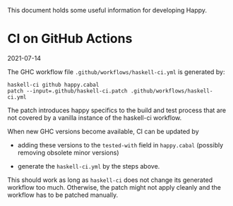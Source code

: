 This document holds some useful information for developing Happy.

CI on GitHub Actions
====================

2021-07-14

The GHC workflow file `.github/workflows/haskell-ci.yml` is generated by:

    haskell-ci github happy.cabal
    patch --input=.github/haskell-ci.patch .github/workflows/haskell-ci.yml

The patch introduces happy specifics to the build and test process that
are not covered by a vanilla instance of the haskell-ci workflow.

When new GHC versions become available, CI can be updated by

 - adding these versions to the `tested-with` field in `happy.cabal`
   (possibly removing obsolete minor versions)

 - generate the `haskell-ci.yml` by the steps above.

This should work as long as `haskell-ci` does not change its generated
workflow too much.  Otherwise, the patch might not apply cleanly and
the workflow has to be patched manually.
